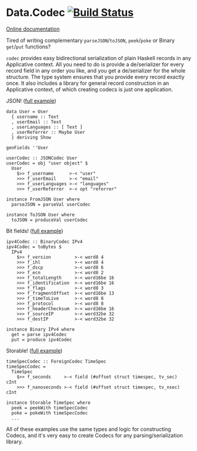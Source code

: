 # Data.Codec [![Build Status](https://travis-ci.org/chpatrick/codec.svg)](https://travis-ci.org/chpatrick/codec)

[Online documentation](http://chpatrick.github.io/codec/)

Tired of writing complementary `parseJSON`/`toJSON`, `peek`/`poke` or Binary `get`/`put` functions?

`codec` provides easy bidirectional serialization of plain Haskell records in any Applicative context.
All you need to do is provide a de/serializer for every record field in any order you like,
and you get a de/serializer for the whole structure. The type system ensures that you provide
every record exactly once. It also includes a library for general record construction in an Applicative context,
of which creating codecs is just one application.
  
JSON! ([full example](https://github.com/chpatrick/codec/blob/master/Examples/JSON.hs))
  
    data User = User
      { username :: Text
      , userEmail :: Text
      , userLanguages :: [ Text ]
      , userReferrer :: Maybe User
      } deriving Show

	genFields ''User
  
    userCodec :: JSONCodec User
    userCodec = obj "user object" $
      User
        $>> f_username      >-< "user"
        >>> f_userEmail     >-< "email"
        >>> f_userLanguages >-< "languages"
        >>> f_userReferrer  >-< opt "referrer"
  
    instance FromJSON User where
      parseJSON = parseVal userCodec
    
    instance ToJSON User where
      toJSON = produceVal userCodec
  
Bit fields! ([full example](https://github.com/chpatrick/codec/blob/master/Examples/IP.hs))
  
    ipv4Codec :: BinaryCodec IPv4
    ipv4Codec = toBytes $
      IPv4
        $>> f_version         >-< word8 4
        >>> f_ihl             >-< word8 4
        >>> f_dscp            >-< word8 6
        >>> f_ecn             >-< word8 2
        >>> f_totalLength     >-< word16be 16
        >>> f_identification  >-< word16be 16
        >>> f_flags           >-< word8 3
        >>> f_fragmentOffset  >-< word16be 13
        >>> f_timeToLive      >-< word8 8
        >>> f_protocol        >-< word8 8
        >>> f_headerChecksum  >-< word16be 16
        >>> f_sourceIP        >-< word32be 32
        >>> f_destIP          >-< word32be 32
       
    instance Binary IPv4 where
      get = parse ipv4Codec
      put = produce ipv4Codec
  
Storable! ([full example](https://github.com/chpatrick/codec/blob/master/Examples/Foreign.hsc))
  
    timeSpecCodec :: ForeignCodec TimeSpec
    timeSpecCodec =
      TimeSpec
        $>> f_seconds     >-< field (#offset struct timespec, tv_sec)  cInt
        >>> f_nanoseconds >-< field (#offset struct timespec, tv_nsec) cInt
    
    instance Storable TimeSpec where
      peek = peekWith timeSpecCodec
      poke = pokeWith timeSpecCodec
      ...

All of these examples use the same types and logic for constructing Codecs,
and it's very easy to create Codecs for any parsing/serialization library.
